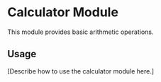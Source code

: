 # Calculator Module
This module provides basic arithmetic operations.

## Usage
[Describe how to use the calculator module here.]